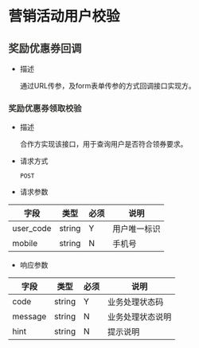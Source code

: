 # 营销活动用户校验

## <a name="callback"><font color="#33333">奖励优惠券回调</font></a>

* 描述

  通过URL传参，及form表单传参的⽅式回调接⼝实现⽅。

### <a name="callback_precheck"><font color="#33333">奖励优惠券领取校验</font></a>

* 描述

  合作⽅实现该接⼝，⽤于查询⽤户是否符合领券要求。

* 请求⽅式

  ``` POST ```

* 请求参数

| 字段      | 类型   | 必须 | 说明         |
| --------- | ------ | ---- | ------------ |
| user_code | string | Y    | ⽤户唯⼀标识 |
| mobile    | string | N    | ⼿机号       |

* 响应参数

| 字段    | 类型   | 必须 | 说明             |
| ------- | ------ | ---- | ---------------- |
| code    | string | Y    | 业务处理状态码   |
| message | string | N    | 业务处理状态说明 |
| hint    | string | N    | 提示说明         |
